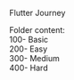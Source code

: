 Flutter Journey

Folder content:</br>
100- Basic </br>
200- Easy </br>
300- Medium </br>
400- Hard </br>
